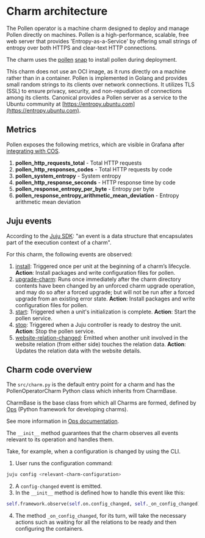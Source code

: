 # Charm architecture

​The Pollen operator is a machine charm designed to deploy and manage Pollen directly on machines. Pollen is a high-performance, scalable, free web server that provides 'Entropy-as-a-Service' by offering small strings of entropy over both HTTPS and clear-text HTTP connections.

The charm uses the [pollen](https://github.com/canonical/pollen/blob/main/snap/snapcraft.yaml) [snap](https://ubuntu.com/core/docs/snaps-in-ubuntu-core) to install pollen during deployment.

This charm does not use an OCI image, as it runs directly on a machine rather than in a container. Pollen is implemented in Golang and provides small random strings to its clients over network connections. It utilizes TLS (SSL) to ensure privacy, security, and non-repudiation of connections among its clients. Canonical provides a Pollen server as a service to the Ubuntu community at [https://entropy.ubuntu.com](https://entropy.ubuntu.com).

## Metrics

Pollen exposes the following metrics, which are visible in Grafana after [integrating with COS](https://charmhub.io/pollen/docs/how-to-relate-to-cos).

1. **pollen_http_requests_total** - Total HTTP requests
2. **pollen_http_responses_codes** - Total HTTP requests by code
3. **pollen_system_entropy** - System entropy
4. **pollen_http_response_seconds** - HTTP response time by code
5. **pollen_response_entropy_per_byte** - Entropy per byte
6. **pollen_response_entropy_arithmetic_mean_deviation** - Entropy arithmetic mean deviation

## Juju events

According to the [Juju SDK](https://canonical-juju.readthedocs-hosted.com/en/latest/user/reference/hook/): "an event is a data structure that encapsulates part of the execution context of a charm".

For this charm, the following events are observed:

1. [install](https://documentation.ubuntu.com/juju/latest/reference/hook/index.html#install): Triggered once per unit at the beginning of a charm’s lifecycle. **Action**: Install packages and write configuration files for pollen.
2. [upgrade-charm](https://documentation.ubuntu.com/juju/latest/reference/hook/index.html#upgrade-charm): Runs once immediately after the charm directory contents have been changed by an unforced charm upgrade operation, and may do so after a forced upgrade; but will not be run after a forced upgrade from an existing error state. **Action**: Install packages and write configuration files for pollen.
3. [start](https://documentation.ubuntu.com/juju/latest/reference/hook/index.html#start): Triggered when a unit's initialization is complete. **Action**: Start the pollen service.
4. [stop](https://documentation.ubuntu.com/juju/latest/reference/hook/index.html#stop): Triggered when a Juju controller is ready to destroy the unit. **Action**: Stop the pollen service.
5. [website-relation-changed](https://documentation.ubuntu.com/juju/latest/reference/hook/index.html#endpoint-relation-changed): Emitted when another unit involved in the website relation (from either side) touches the relation data. **Action**: Updates the relation data with the website details.

## Charm code overview

The `src/charm.py` is the default entry point for a charm and has the PollenOperatorCharm Python class which inherits from CharmBase.

CharmBase is the base class from which all Charms are formed, defined by [Ops](https://ops.readthedocs.io/en/latest/) (Python framework for developing charms).

See more information in [Ops documentation](https://juju.is/docs/sdk/ops).

The `__init__` method guarantees that the charm observes all events relevant to its operation and handles them.

Take, for example, when a configuration is changed by using the CLI.

1. User runs the configuration command:
```bash
juju config <relevant-charm-configuration>
```
2. A `config-changed` event is emitted.
3. In the `__init__` method is defined how to handle this event like this:
```python
self.framework.observe(self.on.config_changed, self._on_config_changed)
```
4. The method `_on_config_changed`, for its turn, will take the necessary actions such as waiting for all the relations to be ready and then configuring the containers.
